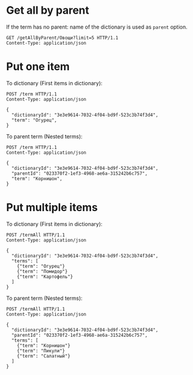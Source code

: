 # Get all by parent

If the term has no parent: name of the dictionary is used as `parent` option.
```http
GET /getAllByParent/Овощи?limit=5 HTTP/1.1
Content-Type: application/json
```

# Put one item

To dictionary (First items in dictionary):
```http
POST /term HTTP/1.1
Content-Type: application/json

{
  "dictionaryId": "3e3e9614-7032-4f04-bd9f-523c3b74f3d4",
  "term": "Огурец",
}
```

To parent term (Nested terms): 
```http
POST /term HTTP/1.1
Content-Type: application/json

{
  "dictionaryId": "3e3e9614-7032-4f04-bd9f-523c3b74f3d4",
  "parentId": "023370f2-1ef3-4968-ae6a-315242b6c757",
  "term": "Корнишон",
}
```

# Put multiple items

To dictionary (First items in dictionary):
```http
POST /termAll HTTP/1.1
Content-Type: application/json

{
  "dictionaryId": "3e3e9614-7032-4f04-bd9f-523c3b74f3d4",
  "terms": [
    {"term": "Огурец"}
    {"term": "Помидор"}
    {"term": "Картофель"}
  ]
}
```

To parent term (Nested terms): 
```http
POST /termAll HTTP/1.1
Content-Type: application/json

{
  "dictionaryId": "3e3e9614-7032-4f04-bd9f-523c3b74f3d4",
  "parentId": "023370f2-1ef3-4968-ae6a-315242b6c757",
  "terms": [
    {"term": "Корнишон"}
    {"term": "Пикули"}
    {"term": "Салатный"}
  ]
}
```
